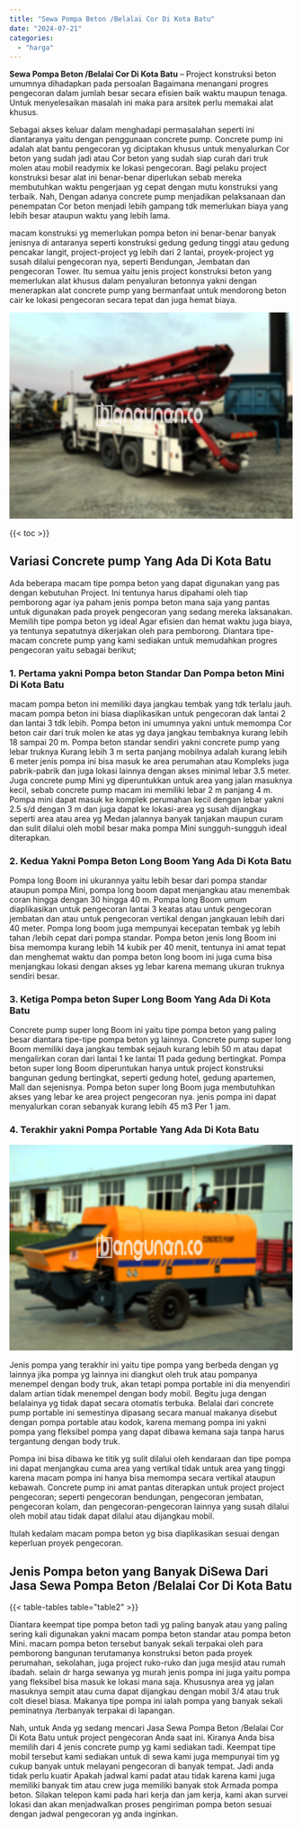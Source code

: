 ```yaml
---
title: "Sewa Pompa Beton /Belalai Cor Di Kota Batu"
date: "2024-07-21"
categories: 
  - "harga"
---
```


**Sewa Pompa Beton /Belalai Cor Di Kota Batu** – Project konstruksi beton umumnya dihadapkan pada persoalan Bagaimana menangani progres pengecoran dalam jumlah besar secara efisien baik waktu maupun tenaga. Untuk menyelesaikan masalah ini maka para arsitek perlu memakai alat khusus.

Sebagai akses keluar dalam menghadapi permasalahan seperti ini diantaranya yaitu dengan penggunaan concrete pump. Concrete pump ini adalah alat bantu pengecoran yg diciptakan khusus untuk menyalurkan Cor beton yang sudah jadi atau Cor beton yang sudah siap curah dari truk molen atau mobil readymix ke lokasi pengecoran. Bagi pelaku project konstruksi besar alat ini benar-benar diperlukan sebab mereka membutuhkan waktu pengerjaan yg cepat dengan mutu konstruksi yang terbaik. Nah, Dengan adanya concrete pump menjadikan pelaksanaan dan penempatan Cor beton menjadi lebih gampang tdk memerlukan biaya yang lebih besar ataupun waktu yang lebih lama.

macam konstruksi yg memerlukan pompa beton ini benar-benar banyak jenisnya di antaranya seperti konstruksi gedung gedung tinggi atau gedung pencakar langit, project-project yg lebih dari 2 lantai, proyek-project yg susah dilalui pengecoran nya, seperti Bendungan, Jembatan dan pengecoran Tower. Itu semua yaitu jenis project konstruksi beton yang memerlukan alat khusus dalam penyaluran betonnya yakni dengan menerapkan alat concrete pump yang bermanfaat untuk mendorong beton cair ke lokasi pengecoran secara tepat dan juga hemat biaya.

![Sewa Pompa Beton /Belalai Cor Di Kota Batu](/images/sewa-concrete-pump-23.png)

{{< toc >}}

## Variasi Concrete pump Yang Ada Di Kota Batu

Ada beberapa macam tipe pompa beton yang dapat digunakan yang pas dengan kebutuhan Project. Ini tentunya harus dipahami oleh tiap pemborong agar iya paham jenis pompa beton mana saja yang pantas untuk digunakan pada proyek pengecoran yang sedang mereka laksanakan. Memilih tipe pompa beton yg ideal Agar efisien dan hemat waktu juga biaya, ya tentunya sepatutnya dikerjakan oleh para pemborong. Diantara tipe-macam concrete pump yang kami sediakan untuk memudahkan progres pengecoran yaitu sebagai berikut;

### 1\. Pertama yakni Pompa beton Standar Dan Pompa beton Mini Di Kota Batu

macam pompa beton ini memiliki daya jangkau tembak yang tdk terlalu jauh. macam pompa beton ini biasa diaplikasikan untuk pengecoran dak lantai 2 dan lantai 3 tdk lebih. Pompa beton ini umumnya yakni untuk memompa Cor beton cair dari truk molen ke atas yg daya jangkau tembaknya kurang lebih 18 sampai 20 m. Pompa beton standar sendiri yakni concrete pump yang lebar truknya Kurang lebih 3 m serta panjang mobilnya adalah kurang lebih 6 meter jenis pompa ini bisa masuk ke area perumahan atau Kompleks juga pabrik-pabrik dan juga lokasi lainnya dengan akses minimal lebar 3.5 meter. Juga concrete pump Mini yg diperuntukkan untuk area yang jalan masuknya kecil, sebab concrete pump macam ini memiliki lebar 2 m panjang 4 m. Pompa mini dapat masuk ke komplek perumahan kecil dengan lebar yakni 2.5 s/d dengan 3 m dan juga dapat ke lokasi-area yg susah dijangkau seperti area atau area yg Medan jalannya banyak tanjakan maupun curam dan sulit dilalui oleh mobil besar maka pompa Mini sungguh-sungguh ideal diterapkan.

### 2\. Kedua Yakni Pompa Beton Long Boom Yang Ada Di Kota Batu

Pompa long Boom ini ukurannya yaitu lebih besar dari pompa standar ataupun pompa Mini, pompa long boom dapat menjangkau atau menembak coran hingga dengan 30 hingga 40 m. Pompa long Boom umum diaplikasikan untuk pengecoran lantai 3 keatas atau untuk pengecoran jembatan dan atau untuk pengecoran vertikal dengan jangkauan lebih dari 40 meter. Pompa long boom juga mempunyai kecepatan tembak yg lebih tahan /lebih cepat dari pompa standar. Pompa beton jenis long Boom ini bisa memompa kurang lebih 14 kubik per 40 menit, tentunya ini amat tepat dan menghemat waktu dan pompa beton long boom ini juga cuma bisa menjangkau lokasi dengan akses yg lebar karena memang ukuran truknya sendiri besar.

### 3\. Ketiga Pompa beton Super Long Boom Yang Ada Di Kota Batu

Concrete pump super long Boom ini yaitu tipe pompa beton yang paling besar diantara tipe-tipe pompa beton yg lainnya. Concrete pump super long Boom memiliki daya jangkau tembak sejauh kurang lebih 50 m atau dapat mengalirkan coran dari lantai 1 ke lantai 11 pada gedung bertingkat. Pompa beton super long Boom diperuntukan hanya untuk project konstruksi bangunan gedung bertingkat, seperti gedung hotel, gedung apartemen, Mall dan sejenisnya. Pompa beton super long Boom juga membutuhkan akses yang lebar ke area project pengecoran nya. jenis pompa ini dapat menyalurkan coran sebanyak kurang lebih 45 m3 Per 1 jam.

### 4\. Terakhir yakni Pompa Portable Yang Ada Di Kota Batu

![Sewa Pompa Beton /Belalai Cor Di Kota Batu](/images/sewa-concrete-pump-07.png)

Jenis pompa yang terakhir ini yaitu tipe pompa yang berbeda dengan yg lainnya jika pompa yg lainnya ini diangkut oleh truk atau pompanya menempel dengan body truk, akan tetapi pompa portable ini dia menyendiri dalam artian tidak menempel dengan body mobil. Begitu juga dengan belalainya yg tidak dapat secara otomatis terbuka. Belalai dari concrete pump portable ini semestinya dipasang secara manual makanya disebut dengan pompa portable atau kodok, karena memang pompa ini yakni pompa yang fleksibel pompa yang dapat dibawa kemana saja tanpa harus tergantung dengan body truk.

Pompa ini bisa dibawa ke titik yg sulit dilalui oleh kendaraan dan tipe pompa ini dapat menjangkau cuma area yang vertikal tidak untuk area yang tinggi karena macam pompa ini hanya bisa memompa secara vertikal ataupun kebawah. Concrete pump ini amat pantas diterapkan untuk project project pengecoran; seperti pengecoran bendungan, pengecoran jembatan, pengecoran kolam, dan pengecoran-pengecoran lainnya yang susah dilalui oleh mobil atau tidak dapat dilalui atau dijangkau mobil.

Itulah kedalam macam pompa beton yg bisa diaplikasikan sesuai dengan keperluan proyek pengecoran.

## Jenis Pompa beton yang Banyak DiSewa Dari Jasa Sewa Pompa Beton /Belalai Cor Di Kota Batu

{{< table-tables table="table2" >}}

Diantara keempat tipe pompa beton tadi yg paling banyak atau yang paling sering kali digunakan yakni macam pompa beton standar atau pompa beton Mini. macam pompa beton tersebut banyak sekali terpakai oleh para pemborong bangunan terutamanya konstruksi beton pada proyek perumahan, sekolahan, juga project ruko-ruko dan juga mesjid atau rumah ibadah. selain dr harga sewanya yg murah jenis pompa ini juga yaitu pompa yang fleksibel bisa masuk ke lokasi mana saja. Khususnya area yg jalan masuknya sempit atau cuma dapat dijangkau dengan mobil 3/4 atau truk colt diesel biasa. Makanya tipe pompa ini ialah pompa yang banyak sekali peminatnya /terbanyak terpakai di lapangan.

Nah, untuk Anda yg sedang mencari Jasa Sewa Pompa Beton /Belalai Cor Di Kota Batu untuk project pengecoran Anda saat ini. Kiranya Anda bisa memilih dari 4 jenis concrete pump yg kami sediakan tadi. Keempat tipe mobil tersebut kami sediakan untuk di sewa kami juga mempunyai tim yg cukup banyak untuk melayani pengecoran di banyak tempat. Jadi anda tidak perlu kuatir Apakah jadwal kami padat atau tidak karena kami juga memiliki banyak tim atau crew juga memiliki banyak stok Armada pompa beton. Silakan telepon kami pada hari kerja dan jam kerja, kami akan survei lokasi dan akan menjadwalkan proses pengiriman pompa beton sesuai dengan jadwal pengecoran yg anda inginkan.
